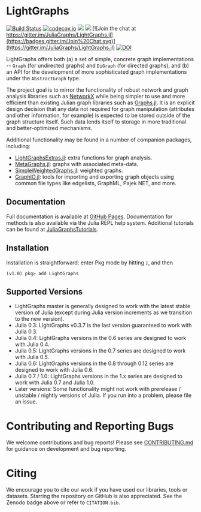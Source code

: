 # LightGraphs

[![Build Status](https://travis-ci.com/JuliaGraphs/LightGraphs.jl.svg?branch=master)](https://travis-ci.com/JuliaGraphs/LightGraphs.jl)
[![codecov.io](http://codecov.io/github/JuliaGraphs/LightGraphs.jl/coverage.svg?branch=master)](http://codecov.io/github/JuliaGraphs/LightGraphs.jl?branch=master)
[![](https://img.shields.io/badge/docs-stable-blue.svg)](https://juliagraphs.github.io/LightGraphs.jl/stable)
[![](https://img.shields.io/badge/docs-latest-blue.svg)](https://juliagraphs.github.io/LightGraphs.jl/latest)
[![Join the chat at https://gitter.im/JuliaGraphs/LightGraphs.jl](https://badges.gitter.im/Join%20Chat.svg)](https://gitter.im/JuliaGraphs/LightGraphs.jl)
[![DOI](https://zenodo.org/badge/DOI/10.5281/zenodo.889971.svg)](https://doi.org/10.5281/zenodo.889971)

LightGraphs offers both (a) a set of simple, concrete graph implementations -- `Graph`
(for undirected graphs) and `DiGraph` (for directed graphs), and (b) an API for
the development of more sophisticated graph implementations under the `AbstractGraph`
type.

The project goal is to mirror the functionality of robust network and graph
analysis libraries such as [NetworkX](http://networkx.github.io) while being
simpler to use and more efficient than existing Julian graph libraries such as
[Graphs.jl](https://github.com/JuliaLang/Graphs.jl). It is an explicit design
decision that any data not required for graph manipulation (attributes and
other information, for example) is expected to be stored outside of the graph
structure itself. Such data lends itself to storage in more traditional and
better-optimized mechanisms.

Additional functionality may be found in a number of companion packages, including:
  * [LightGraphsExtras.jl](https://github.com/JuliaGraphs/LightGraphsExtras.jl):
  extra functions for graph analysis.
  * [MetaGraphs.jl](https://github.com/JuliaGraphs/MetaGraphs.jl): graphs with
  associated meta-data.
  * [SimpleWeightedGraphs.jl](https://github.com/JuliaGraphs/SimpleWeightedGraphs.jl):
  weighted graphs.
  * [GraphIO.jl](https://github.com/JuliaGraphs/GraphIO.jl): tools for importing
  and exporting graph objects using common file types like edgelists, GraphML,
  Pajek NET, and more.

## Documentation
Full documentation is available at [GitHub Pages](https://juliagraphs.github.io/LightGraphs.jl/latest).
Documentation for methods is also available via the Julia REPL help system.
Additional tutorials can be found at [JuliaGraphsTutorials](https://github.com/JuliaGraphs/JuliaGraphsTutorials).

## Installation
Installation is straightforward: enter Pkg mode by hitting `]`, and then
```julia-repl
(v1.0) pkg> add LightGraphs
```

## Supported Versions
* LightGraphs master is generally designed to work with the latest stable version of Julia (except during Julia version increments as we transition to the new version).
* Julia 0.3: LightGraphs v0.3.7 is the last version guaranteed to work with Julia 0.3.
* Julia 0.4: LightGraphs versions in the 0.6 series are designed to work with Julia 0.4.
* Julia 0.5: LightGraphs versions in the 0.7 series are designed to work with Julia 0.5.
* Julia 0.6: LightGraphs versions in the 0.8 through 0.12 series are designed to work with Julia 0.6.
* Julia 0.7 / 1.0: LightGraphs versions in the 1.x series are designed to work with Julia 0.7 and Julia 1.0.
* Later versions: Some functionality might not work with prerelease / unstable / nightly versions of Julia. If you run into a problem, please file an issue.

# Contributing and Reporting Bugs
We welcome contributions and bug reports! Please see [CONTRIBUTING.md](https://github.com/JuliaGraphs/LightGraphs.jl/blob/master/CONTRIBUTING.md)
for guidance on development and bug reporting.

# Citing

We encourage you to cite our work if you have used our libraries, tools or datasets.
Starring the repository on GitHub is also appreciated.
See the Zenodo badge above or refer to `CITATION.bib`.
